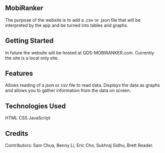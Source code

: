 ## MobiRanker
The purpose of the website is to add a .csv or .json file that will be interpreted by the app and be turned into tables and graphs.

## Getting Started
In future the website will be hosted at QDS-MOBIRANKER.com. Currently the site is a local only site. 

## Features
Allows reading of a json or csv file to read data. Displays the data as graphs and allows you to gather information from the data on screen.

## Technologies Used
HTML
CSS
JavaScript

## Credits
Contributors: Sam Chua, Benny Li, Eric Cho, Sukhraj Sidhu, Brett Reader.